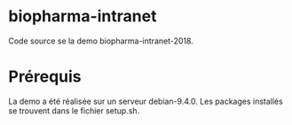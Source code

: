 # biopharma-intranet
Code source se la demo biopharma-intranet-2018.

# Prérequis
La demo a été réalisée sur un serveur debian-9.4.0. Les packages installés se trouvent dans le fichier setup.sh.
